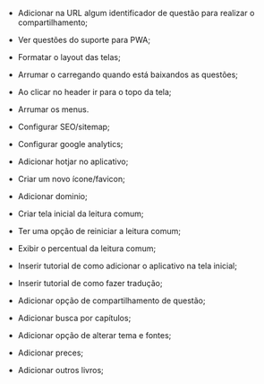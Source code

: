 - Adicionar na URL algum identificador de questão para realizar o compartilhamento;
- Ver questões do suporte para PWA;

- Formatar o layout das telas;
- Arrumar o carregando quando está baixandos as questões;
- Ao clicar no header ir para o topo da tela;
- Arrumar os menus.

- Configurar SEO/sitemap;
- Configurar google analytics;
- Adicionar hotjar no aplicativo;
- Criar um novo ícone/favicon;
- Adicionar dominio;

- Criar tela inicial da leitura comum;
- Ter uma opção de reiniciar a leitura comum;
- Exibir o percentual da leitura comum;

- Inserir tutorial de como adicionar o aplicativo na tela inicial;
- Inserir tutorial de como fazer tradução;
- Adicionar opção de compartilhamento de questão;
- Adicionar busca por capítulos;
- Adicionar opção de alterar tema e fontes;
- Adicionar preces;
- Adicionar outros livros;
